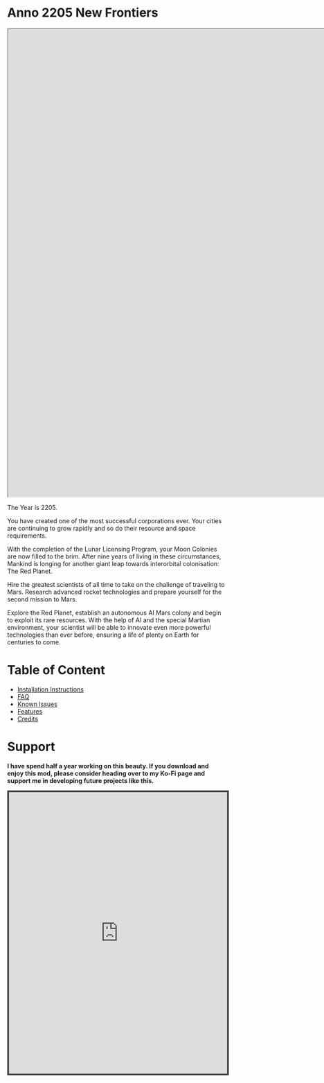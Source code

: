 # Anno 2205 New Frontiers

<iframe width="1920" height="1080"
src="https://www.youtube.com/embed/dLBnrNJprCk">
</iframe>

The Year is 2205.

You have created one of the most successful corporations ever. Your cities are continuing to grow rapidly and so do their resource and space requirements.

With the completion of the Lunar Licensing Program, your Moon Colonies are now filled to the brim.
After nine years of living in these circumstances, Mankind is longing for another giant leap towards interorbital colonisation: The Red Planet.

Hire the greatest scientists of all time to take on the challenge of traveling to Mars. Research advanced rocket technologies and prepare yourself for the second mission to Mars.

Explore the Red Planet, establish an autonomous AI Mars colony and begin to exploit its rare resources. With the help of AI and the special Martian environment, your scientist will be able to innovate even more powerful technologies than ever before, ensuring a life of plenty on Earth for centuries to come.

# Table of Content

- [Installation Instructions](/en/Anno2205/InstallationInstructions.md)
- [FAQ](/en/Anno2205/FAQ.md)
- [Known Issues](/en/Anno2205/KnownIssues.md)
- [Features](/en/Anno2205/Features.md)
- [Credits](/en/Anno2205/Credits.md)

# Support
**I have spend half a year working on this beauty. If you download and enjoy this mod, please consider heading over to my Ko-Fi page and support me in developing future projects like this.**
<iframe id='kofiframe' src='https://ko-fi.com/taludas/?hidefeed=true&widget=true&embed=true&preview=true' style='border:none;width:100%;padding:4px;background:#3f3f3f;' height='650' title='taludas'></iframe>